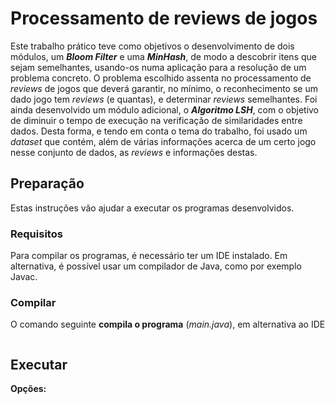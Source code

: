 
# Processamento de reviews de jogos

Este trabalho prático teve como objetivos o desenvolvimento de dois módulos, um ***Bloom Filter*** e uma ***MinHash***, de modo a descobrir itens que sejam semelhantes, usando-os numa aplicação para a resolução de um problema concreto. O problema escolhido assenta no processamento de *reviews* de jogos que deverá garantir, no mínimo, o reconhecimento se um dado jogo tem *reviews* (e quantas), e determinar *reviews* semelhantes. Foi ainda desenvolvido um módulo adicional, o ***Algoritmo LSH***, com o objetivo de diminuir o tempo de execução na verificação de similaridades entre dados. Desta forma, e tendo em conta o tema do trabalho, foi usado um *dataset* que contém, além de várias informações acerca de um certo jogo nesse conjunto de dados, as *reviews* e informações destas.

##  Preparação
Estas instruções vão ajudar a executar os programas desenvolvidos.

### Requisitos
Para compilar os programas, é necessário ter um IDE instalado. Em alternativa, é possível usar um compilador de Java, como por exemplo Javac. 

### Compilar
O comando seguinte  **compila o programa** (*main.java*), em alternativa ao IDE 

```
```

## Executar

**Opções:**
```


```




